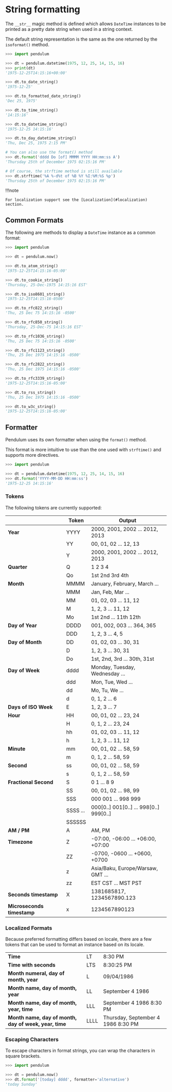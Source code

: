 # String formatting

The `__str__` magic method is defined which allows `DateTime` instances to be printed
as a pretty date string when used in a string context.

The default string representation is the same as the one returned by the `isoformat()` method.

```python
>>> import pendulum

>>> dt = pendulum.datetime(1975, 12, 25, 14, 15, 16)
>>> print(dt)
'1975-12-25T14:15:16+00:00'

>>> dt.to_date_string()
'1975-12-25'

>>> dt.to_formatted_date_string()
'Dec 25, 1975'

>>> dt.to_time_string()
'14:15:16'

>>> dt.to_datetime_string()
'1975-12-25 14:15:16'

>>> dt.to_day_datetime_string()
'Thu, Dec 25, 1975 2:15 PM'

# You can also use the format() method
>>> dt.format('dddd Do [of] MMMM YYYY HH:mm:ss A')
'Thursday 25th of December 1975 02:15:16 PM'

# Of course, the strftime method is still available
>>> dt.strftime('%A %-d%t of %B %Y %I:%M:%S %p')
'Thursday 25th of December 1975 02:15:16 PM'
```

!!!note

    For localization support see the [Localization](#localization) section.

## Common Formats


The following are methods to display a `DateTime` instance as a common format:

```python
>>> import pendulum

>>> dt = pendulum.now()

>>> dt.to_atom_string()
'1975-12-25T14:15:16-05:00'

>>> dt.to_cookie_string()
'Thursday, 25-Dec-1975 14:15:16 EST'

>>> dt.to_iso8601_string()
'1975-12-25T14:15:16-0500'

>>> dt.to_rfc822_string()
'Thu, 25 Dec 75 14:15:16 -0500'

>>> dt.to_rfc850_string()
'Thursday, 25-Dec-75 14:15:16 EST'

>>> dt.to_rfc1036_string()
'Thu, 25 Dec 75 14:15:16 -0500'

>>> dt.to_rfc1123_string()
'Thu, 25 Dec 1975 14:15:16 -0500'

>>> dt.to_rfc2822_string()
'Thu, 25 Dec 1975 14:15:16 -0500'

>>> dt.to_rfc3339_string()
'1975-12-25T14:15:16-05:00'

>>> dt.to_rss_string()
'Thu, 25 Dec 1975 14:15:16 -0500'

>>> dt.to_w3c_string()
'1975-12-25T14:15:16-05:00'
```

## Formatter

Pendulum uses its own formatter when using the `format()` method.

This format is more intuitive to use than the one used with `strftime()`
and supports more directives.

```python
>>> import pendulum

>>> dt = pendulum.datetime(1975, 12, 25, 14, 15, 16)
>>> dt.format('YYYY-MM-DD HH:mm:ss')
'1975-12-25 14:15:16'
```

### Tokens

The following tokens are currently supported:


|                                | Token         | Output                                     |
| ------------------------------ | ------------- | ------------------------------------------ |
| **Year**                       | YYYY          | 2000, 2001, 2002 ... 2012, 2013            |
|                                | YY            | 00, 01, 02 ... 12, 13                      |
|                                | Y             | 2000, 2001, 2002 ... 2012, 2013            |
| **Quarter**                    | Q             | 1 2 3 4                                    |
|                                | Qo            | 1st 2nd 3rd 4th                            |
| **Month**                      | MMMM          | January, February, March ...               |
|                                | MMM           | Jan, Feb, Mar ...                          |
|                                | MM            | 01, 02, 03 ... 11, 12                      |
|                                | M             | 1, 2, 3 ... 11, 12                         |
|                                | Mo            | 1st 2nd ... 11th 12th                      |
| **Day of Year**                | DDDD          | 001, 002, 003 ... 364, 365                 |
|                                | DDD           | 1, 2, 3 ... 4, 5                           |
| **Day of Month**               | DD            | 01, 02, 03 ... 30, 31                      |
|                                | D             | 1, 2, 3 ... 30, 31                         |
|                                | Do            | 1st, 2nd, 3rd ... 30th, 31st               |
| **Day of Week**                | dddd          | Monday, Tuesday, Wednesday ...             |
|                                | ddd           | Mon, Tue, Wed ...                          |
|                                | dd            | Mo, Tu, We ...                             |
|                                | d             | 0, 1, 2 ... 6                              |
| **Days of ISO Week**           | E             | 1, 2, 3 ... 7                              |
| **Hour**                       | HH            | 00, 01, 02 ... 23, 24                      |
|                                | H             | 0, 1, 2 ... 23, 24                         |
|                                | hh            | 01, 02, 03 ... 11, 12                      |
|                                | h             | 1, 2, 3 ... 11, 12                         |
| **Minute**                     | mm            | 00, 01, 02 ... 58, 59                      |
|                                | m             | 0, 1, 2 ... 58, 59                         |
| **Second**                     | ss            | 00, 01, 02 ... 58, 59                      |
|                                | s             | 0, 1, 2 ... 58, 59                         |
| **Fractional Second**          | S             | 0 1 ... 8 9                                |
|                                | SS            | 00, 01, 02 ... 98, 99                      |
|                                | SSS           | 000 001 ... 998 999                        |
|                                | SSSS ...      | 000[0..] 001[0..] ... 998[0..] 999[0..]    |
|                                | SSSSSS        |                                            |
| **AM / PM**                    | A             | AM, PM                                     |
| **Timezone**                   | Z             | -07:00, -06:00 ... +06:00, +07:00          |
|                                | ZZ            | -0700, -0600 ... +0600, +0700              |
|                                | z             | Asia/Baku, Europe/Warsaw, GMT ...          |
|                                | zz            | EST CST ... MST PST                        |
| **Seconds timestamp**          | X             | 1381685817, 1234567890.123                 |
| **Microseconds timestamp**     | x             | 1234567890123                              |


### Localized Formats

Because preferred formatting differs based on locale,
there are a few tokens that can be used to format an instance based on its locale.

|                                                        |               |                                            |
| ------------------------------------------------------ | ------------- | ------------------------------------------ |
| **Time**                                               | LT            | 8:30 PM                                    |
| **Time with seconds**                                  | LTS           | 8:30:25 PM                                 |
| **Month numeral, day of month, year**                  | L             | 09/04/1986                                 |
| **Month name, day of month, year**                     | LL            | September 4 1986                           |
| **Month name, day of month, year, time**               | LLL           | September 4 1986 8:30 PM                   |
| **Month name, day of month, day of week, year, time**  | LLLL          | Thursday, September 4 1986 8:30 PM         |

### Escaping Characters

To escape characters in format strings, you can wrap the characters in square brackets.

```python
>>> import pendulum

>>> dt = pendulum.now()
>>> dt.format('[today] dddd', formatter='alternative')
'today Sunday'
```
